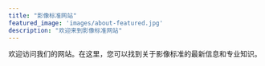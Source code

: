 ```yaml
---
title: "影像标准网站"
featured_image: 'images/about-featured.jpg'
description: "欢迎来到影像标准网站"
---
```


欢迎访问我们的网站。在这里，您可以找到关于影像标准的最新信息和专业知识。
